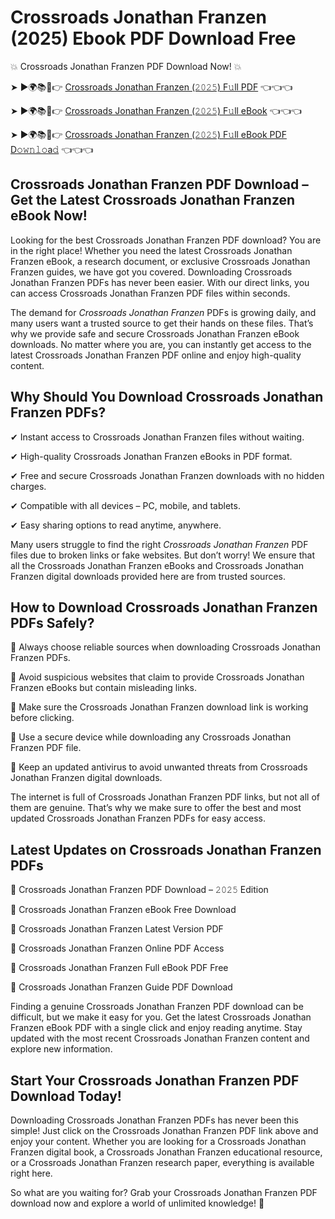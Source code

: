 # Crossroads Jonathan Franzen (2025) Ebook PDF Download Free

💥 Crossroads Jonathan Franzen PDF Download Now! 💥

➤ ►🌍📚📱👉 [Crossroads Jonathan Franzen (𝟸𝟶𝟸𝟻) F𝚞ll PDF](https://getpdf.xyz/crossroads-jonathan-franzen) 👈👈👈


➤ ►🌍📚📱👉 [Crossroads Jonathan Franzen (𝟸𝟶𝟸𝟻) F𝚞ll eBook](https://getpdf.xyz/crossroads-jonathan-franzen) 👈👈👈


➤ ►🌍📚📱👉 [Crossroads Jonathan Franzen (𝟸𝟶𝟸𝟻) F𝚞ll eBook PDF D𝚘𝚠𝚗𝚕𝚘a𝚍](https://getpdf.xyz/crossroads-jonathan-franzen) 👈👈👈


## Crossroads Jonathan Franzen PDF Download – Get the Latest Crossroads Jonathan Franzen eBook Now!

Looking for the best Crossroads Jonathan Franzen PDF download? You are in the right place! Whether you need the latest Crossroads Jonathan Franzen eBook, a research document, or exclusive Crossroads Jonathan Franzen guides, we have got you covered. Downloading Crossroads Jonathan Franzen PDFs has never been easier. With our direct links, you can access Crossroads Jonathan Franzen PDF files within seconds.

The demand for *Crossroads Jonathan Franzen* PDFs is growing daily, and many users want a trusted source to get their hands on these files. That’s why we provide safe and secure Crossroads Jonathan Franzen eBook downloads. No matter where you are, you can instantly get access to the latest Crossroads Jonathan Franzen PDF online and enjoy high-quality content.

## Why Should You Download Crossroads Jonathan Franzen PDFs?

✔ Instant access to Crossroads Jonathan Franzen files without waiting.

✔ High-quality Crossroads Jonathan Franzen eBooks in PDF format.

✔ Free and secure Crossroads Jonathan Franzen downloads with no hidden charges.

✔ Compatible with all devices – PC, mobile, and tablets.

✔ Easy sharing options to read anytime, anywhere.

Many users struggle to find the right *Crossroads Jonathan Franzen* PDF files due to broken links or fake websites. But don’t worry! We ensure that all the Crossroads Jonathan Franzen eBooks and Crossroads Jonathan Franzen digital downloads provided here are from trusted sources.

## How to Download Crossroads Jonathan Franzen PDFs Safely?

📌 Always choose reliable sources when downloading Crossroads Jonathan Franzen PDFs.

📌 Avoid suspicious websites that claim to provide Crossroads Jonathan Franzen eBooks but contain misleading links.

📌 Make sure the Crossroads Jonathan Franzen download link is working before clicking.

📌 Use a secure device while downloading any Crossroads Jonathan Franzen PDF file.

📌 Keep an updated antivirus to avoid unwanted threats from Crossroads Jonathan Franzen digital downloads.

The internet is full of Crossroads Jonathan Franzen PDF links, but not all of them are genuine. That’s why we make sure to offer the best and most updated Crossroads Jonathan Franzen PDFs for easy access.

## Latest Updates on Crossroads Jonathan Franzen PDFs

🔹 Crossroads Jonathan Franzen PDF Download – 𝟸𝟶𝟸𝟻 Edition

🔹 Crossroads Jonathan Franzen eBook Free Download

🔹 Crossroads Jonathan Franzen Latest Version PDF

🔹 Crossroads Jonathan Franzen Online PDF Access

🔹 Crossroads Jonathan Franzen Full eBook PDF Free

🔹 Crossroads Jonathan Franzen Guide PDF Download

Finding a genuine Crossroads Jonathan Franzen PDF download can be difficult, but we make it easy for you. Get the latest Crossroads Jonathan Franzen eBook PDF with a single click and enjoy reading anytime. Stay updated with the most recent Crossroads Jonathan Franzen content and explore new information.

## Start Your Crossroads Jonathan Franzen PDF Download Today!

Downloading Crossroads Jonathan Franzen PDFs has never been this simple! Just click on the Crossroads Jonathan Franzen PDF link above and enjoy your content. Whether you are looking for a Crossroads Jonathan Franzen digital book, a Crossroads Jonathan Franzen educational resource, or a Crossroads Jonathan Franzen research paper, everything is available right here.

So what are you waiting for? Grab your Crossroads Jonathan Franzen PDF download now and explore a world of unlimited knowledge! 🚀